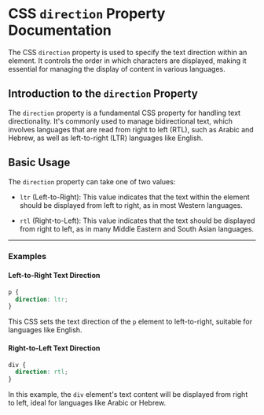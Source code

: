 # CSS `direction` Property Documentation

The CSS `direction` property is used to specify the text direction within an element. It controls the order in which characters are displayed, making it essential for managing the display of content in various languages.

## Introduction to the `direction` Property

The `direction` property is a fundamental CSS property for handling text directionality. It's commonly used to manage bidirectional text, which involves languages that are read from right to left (RTL), such as Arabic and Hebrew, as well as left-to-right (LTR) languages like English.

## Basic Usage

The `direction` property can take one of two values:

- `ltr` (Left-to-Right): This value indicates that the text within the element should be displayed from left to right, as in most Western languages.

- `rtl` (Right-to-Left): This value indicates that the text should be displayed from right to left, as in many Middle Eastern and South Asian languages.

---

### Examples

#### Left-to-Right Text Direction

```css
p {
  direction: ltr;
}
```

This CSS sets the text direction of the `p` element to left-to-right, suitable for languages like English.

#### Right-to-Left Text Direction

```css
div {
  direction: rtl;
}
```

In this example, the `div` element's text content will be displayed from right to left, ideal for languages like Arabic or Hebrew.
